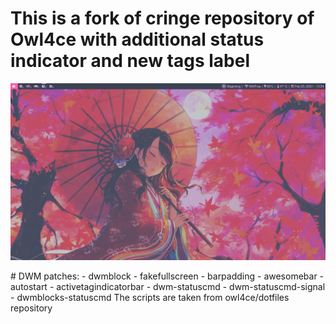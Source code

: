 # This is a fork of cringe repository of Owl4ce with additional status indicator and new tags label
<p align="center"><img src="https://raw.githubusercontent.com/TChanhTinh/cringe/main/2021-02-20-133426_1366x768_scrot.png"/></p>
# DWM patches:
- dwmblock
- fakefullscreen
- barpadding
- awesomebar
- autostart
- activetagindicatorbar
- dwm-statuscmd
- dwm-statuscmd-signal
- dwmblocks-statuscmd
The scripts are taken from owl4ce/dotfiles repository

